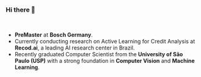### Hi there 👋

<br>

- **PreMaster** at **Bosch Germany**.
- Currently conducting research on Active Learning for Credit Analysis at **Recod.ai**, a leading AI research center in Brazil.
- Recently graduated Computer Scientist from the **University of São Paulo (USP)** with a strong foundation in **Computer Vision** and **Machine Learning**. 
